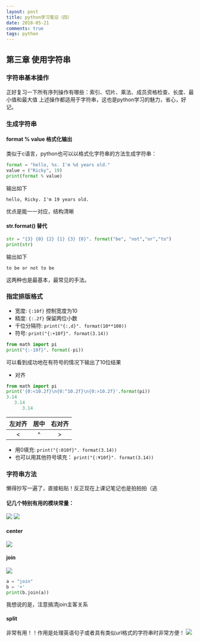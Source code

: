 ```yaml
---
layout: post
title: python学习笔记（四）
date: 2018-05-21 
comments: true
tags: python  
---
```

## 第三章 使用字符串
### 字符串基本操作
正好复习一下所有序列操作有哪些：索引、切片、乘法、成员资格检查、长度、最小值和最大值
上述操作都适用于字符串，这也是python学习的魅力，省心，好记。
### 生成字符串
#### format % value 格式化输出
类似于c语言，python也可以以格式化字符串的方法生成字符串：
```python
format = "hello, %s. I'm %d years old."
value = ("Ricky", 19)
print(format % value)
```
输出如下
```
hello, Ricky. I'm 19 years old.
```
优点是能一一对应，结构清晰
#### str.format() 替代
```python
str = "{3} {0} {2} {1} {3} {0}". format("be", "not","or","to")
print(str)
```
输出如下
```
to be or not to be
```
这两种也是最基本，最常见的手法。

### 指定排版格式
- 宽度:   `{:10f}`    控制宽度为10
- 精度:   `{:.2f}`    保留两位小数
- 千位分隔符:    `print("{:,d}". format(10**100))` 
- 符号:   `print("{:+10f}". format(3.14))` 
```python
from math import pi
print("{:-10f}". format(-pi))
```
可以看到成功地在有符号的情况下输出了10位结果
- 对齐
```python
from math import pi
print('{0:<10.2f}\n{0:^10.2f}\n{0:>10.2f}'.format(pi))
3.14      
   3.14   
      3.14
```

左对齐|居中|右对齐
|:-:|:-:|:-:|
<|^|>

- 用0填充:     `print("{:010f}". format(3.14))`
- 也可以用其他符号填充：   `print("{:¥10f}". format(3.14))`

### 字符串方法
懒得抄写一遍了，直接粘贴！反正现在上课记笔记也是拍拍拍（逃
#### 记几个特别有用的模块常量：
![][str1]
![][str2]
#### center
![][center]
#### join
![][join]
```python
a = "join"
b = '+'
print(b.join(a))
```
我想说的是，注意搞清join主客关系
#### split
非常有用！！作用是处理英语句子或者具有类似url格式的字符串时非常方便！
![][split]

[str1]: /assets/string1.png
[str2]: /assets/string2.png
[center]: /assets/center.png
[join]: /assets/join.png
[split]: /assets/split.png